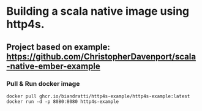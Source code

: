 # Building a scala native image using http4s.
## Project based on example: https://github.com/ChristopherDavenport/scala-native-ember-example

### Pull & Run docker image

```
docker pull ghcr.io/biandratti/http4s-example/http4s-example:latest
docker run -d -p 8080:8080 http4s-example
```